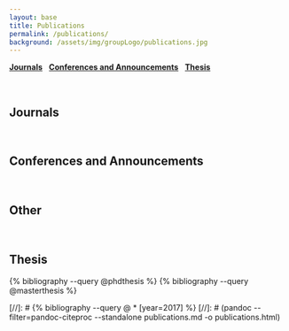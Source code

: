 ```yaml
---
layout: base
title: Publications
permalink: /publications/
background: /assets/img/groupLogo/publications.jpg
---
```


<!-- # Bibliography -->

[**Journals**](#journals) &nbsp; [**Conferences and Announcements**](#conferences-and-announcements) &nbsp; [**Thesis**](#thesis)

<br/>


## Journals

<p style="margin-bottom:15px"></p>

<!-- # 2022
{% bibliography --query @article[year=2022] %}-->


<br/>

## Conferences and Announcements
<p style="margin-bottom:15px"></p>

<!-- # 2022
{% bibliography --query @inproceedings[year=2022] %}
{% bibliography --query @conference[year=2022] %}-->

<br/>

## Other
<p style="margin-bottom:15px"></p>

<!-- # 2022
{% bibliography --query @misc[year=2022] %}-->

<br/>


## Thesis

{% bibliography --query @phdthesis %}
{% bibliography --query @masterthesis %}


[//]: # {% bibliography --query @ \* [year=2017] %}
[//]: # (pandoc --filter=pandoc-citeproc --standalone publications.md -o publications.html)
